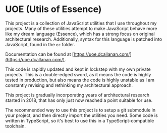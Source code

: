 # UOE (Utils of Essence)

This project is a collection of JavaScript utilities that I use throughout my projects. Many of these utilities attempt to make JavaScript behave more like my dream language (Essence), which has a strong focus on original architectural research. Additionally, syntax for this language is patched into JavaScript, found in the `ec` folder.

Documentation can be found at [https://uoe.dcallanan.com/](https://uoe.dcallanan.com/).

This code is rapidly updated and kept in lockstep with my own private projects. This is a double-edged sword, as it means the code is highly tested in production, but also means the code is highly unstable as I am constantly revising and rethinking my architectural approach.

This project is gradually incorporating years of architectural research started in 2018, that has only just now reached a point suitable for use.

The recommended way to use this project is to setup a git submodule in your project, and then directly import the utilities you need. Some code is written in TypeScript, so it's best to use this in a TypeScript-compatible toolchain.

